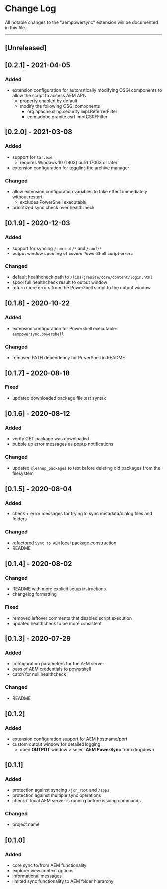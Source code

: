 # Change Log
All notable changes to the "aempowersync" extension will be documented in this file.

---

## [Unreleased]

## [0.2.1] - 2021-04-05
### Added  
- extension configuration for automatically modifying OSGi components to allow the script to access AEM APIs  
    - property enabled by default  
    - modify the following OSGi components  
        - org.apache.sling.security.impl.ReferrerFilter  
        - com.adobe.granite.csrf.impl.CSRFFilter  

## [0.2.0] - 2021-03-08
### Added  
- support for `tar.exe`  
    - requires Windows 10 (1903) build 17063 or later  
- extension configuration for toggling the archive manager  

### Changed  
- allow extension configuration variables to take effect immediately without restart  
    - excludes PowerShell executable  
- prioritized sync check over healthcheck  

## [0.1.9] - 2020-12-03
### Added
- support for syncing `/content/*` and `/conf/*`
- output window spooling of severe PowerShell script errors  

### Changed
- default healthcheck path to `/libs/granite/core/content/login.html`
- spool full healthcheck result to output window
- return more errors from the PowerShell script to the output window

## [0.1.8] - 2020-10-22
### Added
- extension configuration for PowerShell executable: `aempowersync.powershell`  

### Changed
- removed PATH dependency for PowerShell in README

## [0.1.7] - 2020-08-18
### Fixed
- updated downloaded package file test syntax

## [0.1.6] - 2020-08-12
### Added
- verify GET package was downloaded
- bubble up error messages as popup notifications  

### Changed
- updated `cleanup_packages` to test before deleting old packages from the filesystem

## [0.1.5] - 2020-08-04
### Added
- check + error messages for trying to sync metadata/dialog files and folders  

### Changed
- refactored `Sync to AEM` local package construction
- README

## [0.1.4] - 2020-08-02
### Changed
- README with more explicit setup instructions
- changelog formatting  

### Fixed
- removed leftover comments that disabled script execution
- updated healthcheck to be more consistent

## [0.1.3] - 2020-07-29
### Added
- configuration parameters for the AEM server
- pass of AEM credentials to powershell
- catch for null healthcheck  

### Changed
- README

## [0.1.2]
### Added
- extension configuration support for AEM hostname/port
- custom output window for detailed logging
    - open **OUTPUT** window > select **AEM PowerSync** from dropdown

## [0.1.1]
### Added
- protection against syncing `/jcr_root` and `/apps`
- protection against multiple sync operations
- check if local AEM server is running before issuing commands  

### Changed
- project name

## [0.1.0]
### Added
- core sync to/from AEM functionality
- explorer view context options
- informational messages
- limited sync functionality to AEM folder hierarchy